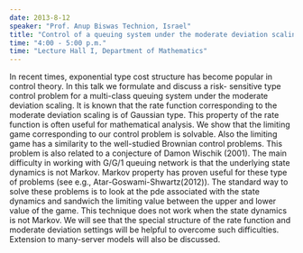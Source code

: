 ```yaml
---
date: 2013-8-12
speaker: "Prof. Anup Biswas Technion, Israel"
title: "Control of a queuing system under the moderate deviation scaling"
time: "4:00 - 5:00 p.m." 
time: "Lecture Hall I, Department of Mathematics"
---
```

In recent times, exponential type cost structure has become popular
in control theory. In this talk we formulate and discuss a risk-
sensitive type control problem for a multi-class queuing system under
the moderate deviation scaling. It is known that the rate function
corresponding to the moderate deviation scaling is of Gaussian type.
This property of the rate function is often useful for mathematical
analysis. We show that the limiting game corresponding to our control
problem is solvable. Also the limiting game has a similarity to the
well-studied Brownian control problems. This problem is also related to
a  conjecture of Damon Wischik (2001). The main difficulty in working
with G/G/1 queuing network is that the underlying state dynamics is not
Markov. Markov property has proven useful for these type of problems
(see e.g., Atar-Goswami-Shwartz(2012)). The standard way to solve these
problems is to look at the pde associated with the state dynamics and
sandwich the limiting value between the upper and lower value of the
game. This technique does not work when the state dynamics is not Markov.
We will see that the special structure of the rate function and moderate
deviation settings will be helpful to overcome such difficulties.
Extension to many-server models will also be discussed.
